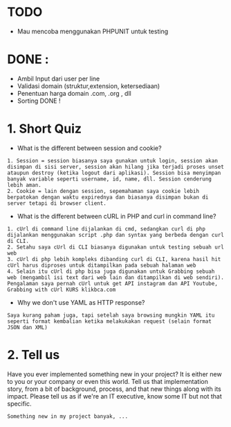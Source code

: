 # TODO 
- Mau mencoba menggunakan PHPUNIT untuk testing

# DONE : 
- Ambil Input dari user per line
- Validasi domain (struktur,extension, ketersediaan)
- Penentuan harga domain .com, .org , dll
- Sorting DONE ! 



# 1. Short Quiz
- What is the different between session and cookie?
```
1. Session = session biasanya saya gunakan untuk login, session akan disimpan di sisi server, session akan hilang jika terjadi proses unset ataupun destroy (ketika logout dari aplikasi). Session bisa menyimpan banyak variable seperti username, id, name, dll. Session cenderung lebih aman.
2. Cookie = lain dengan session, sepemahaman saya cookie lebih berpatokan dengan waktu expirednya dan biasanya disimpan bukan di server tetapi di browser client.
```

- What is the different between cURL in PHP and curl in command line?
```
1. cUrl di command line dijalankan di cmd, sedangkan curl di php dijalankan menggunakan script .php dan syntax yang berbeda dengan curl di CLI.
2. Setahu saya cUrl di CLI biasanya digunakan untuk testing sebuah url web
3. cUrl di php lebih kompleks dibanding curl di CLI, karena hasil hit cUrl harus diproses untuk ditampilkan pada sebuah halaman web
4. Selain itu cUrl di php bisa juga digunakan untuk Grabbing sebuah web (mengambil isi text dari web lain dan ditampilkan di web sendiri). Pengalaman saya pernah cUrl untuk get API instagram dan API Youtube, Grabbing with cUrl KURS klikbca.com
```

- Why we don't use YAML as HTTP response?
```
Saya kurang paham juga, tapi setelah saya browsing mungkin YAML itu seperti format kembalian ketika melakukakan request (selain format JSON dan XML)
```

# 2. Tell us
Have you ever implemented something new in your project? It is either new to you or your company or even this world. Tell us that implementation story, from a bit of background, process, and that new things along with its impact. Please tell us as if we're an IT executive, know some IT but not that specific.
```
Something new in my project banyak, ...
```